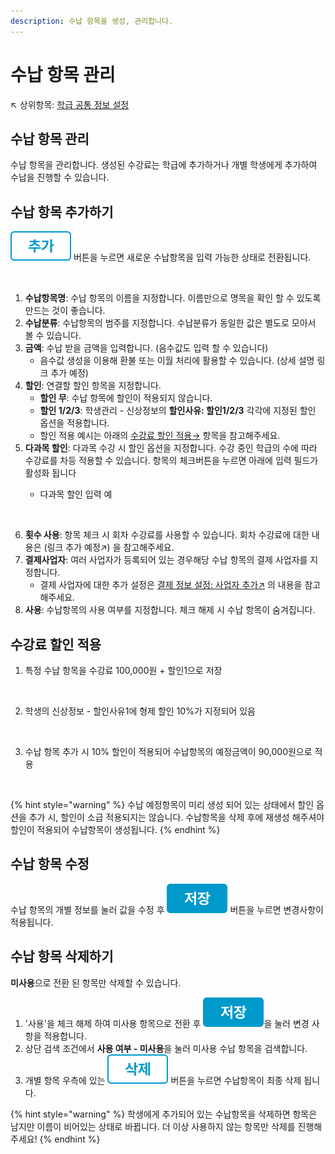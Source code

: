 ```yaml
---
description: 수납 항목을 생성, 관리합니다.
---
```


# 수납 항목 관리

↖ 상위항목: [학급 공통 정보 설정](./)

## 수납 항목 관리

수납 항목을 관리합니다. 생성된 수강료는 학급에 추가하거나 개별 학생에게 추가하여 수납을 진행할 수 있습니다.

## **수납 항목 추가하기**

<img src="../../.gitbook/assets/btn_추가.png" alt="" data-size="line"> 버튼을 누르면 새로운 수납항목을 입력 가능한 상태로 전환됩니다.

<figure><img src="../../.gitbook/assets/수납항목관리.png" alt=""><figcaption></figcaption></figure>

1. **수납항목명**: 수납 항목의 이름을 지정합니다. 이름만으로 명목을 확인 할 수 있도록 만드는 것이 좋습니다.
2. **수납분류**: 수납항목의 범주를 지정합니다. 수납분류가 동일한 값은 별도로 모아서 볼 수 있습니다.
3. **금액**: 수납 받을 금액을 입력합니다. (음수값도 입력 할 수 있습니다)
   * 음수값 생성을 이용해 환불 또는 이월 처리에 활용할 수 있습니다. (상세 설명 링크 추가 예정)
4. **할인**: 연결할 할인 항목을 지정합니다.
   * **할인 무**: 수납 항목에 할인이 적용되지 않습니다.
   * **할인 1/2/3**: 학생관리 - 신상정보의 **할인사유: 할인1/2/3** 각각에 지정된 할인 옵션을 적용합니다.
   * 할인 적용 예시는 아래의 [수강료 할인 적용→](p-items.md#undefined-2) 항목을 참고해주세요.
5. **다과목 할인**: 다과목 수강 시 할인 옵션을 지정합니다. 수강 중인 학급의 수에 따라 수강료를 차등 적용할 수 있습니다. 항목의 체크버튼을 누르면 아래에 입력 필드가 활성화 됩니다
   *   다과목 할인 입력 예

       <figure><img src="../../.gitbook/assets/다과목할인.png" alt=""><figcaption></figcaption></figure>
6. **횟수 사용**: 항목 체크 시 회차 수강료를 사용할 수 있습니다. 회차 수강료에 대한 내용은 (링크 추가 예정↗) 을 참고해주세요.
7. **결제사업자**: 여러 사업자가 등록되어 있는 경우해당 수납 항목의 결제 사업자를 지정합니다.&#x20;
   * 결제 사업자에 대한 추가 설정은 [결제 정보 설정: 사업자 추가↗](../../payments/undefined.md#3.) 의 내용을 참고해주세요.
8. **사용**: 수납항목의 사용 여부를 지정합니다. 체크 해제 시 수납 항목이 숨겨집니다.

## 수강료 할인 적용

1. 특정 수납 항목을 수강료 100,000원 + 할인1으로 저장

<figure><img src="../../.gitbook/assets/할인적용-1.png" alt=""><figcaption></figcaption></figure>

2. 학생의 신상정보 - 할인사유1에 형제 할인 10%가 지정되어 있음

<figure><img src="../../.gitbook/assets/할인적용-2.png" alt=""><figcaption></figcaption></figure>

3. 수납 항목 추가 시 10% 할인이 적용되어 수납항목의 예정금액이 90,000원으로 적용

<figure><img src="../../.gitbook/assets/할인적용-3.png" alt=""><figcaption></figcaption></figure>

{% hint style="warning" %}
수납 예정항목이 미리 생성 되어 있는 상태에서 할인 옵션을 추가 시, 할인이 소급 적용되지는 않습니다. 수납항목을 삭제 후에 재생성 해주셔야 할인이 적용되어 수납항목이 생성됩니다.
{% endhint %}

## 수납 항목 수정

수납 항목의 개별 정보를 눌러 값을 수정 후 <img src="../../.gitbook/assets/btn_저장.png" alt="" data-size="line"> 버튼을 누르면 변경사항이 적용됩니다.

## **수납 항목 삭제하기**

**미사용**으로 전환 된 항목만 삭제할 수 있습니다.

1. '사용'을 체크 해제 하여 미사용 항목으로 전환 후 <img src="../../.gitbook/assets/btn_저장.png" alt="" data-size="line">을 눌러 변경 사항을 적용합니다.
2. 상단 검색 조건에서 **사용 여부 - 미사용**을 눌러 미사용 수납 항목을 검색합니다.
3. 개별 항목 우측에 있는 <img src="../../.gitbook/assets/btn_삭제.png" alt="" data-size="line"> 버튼을 누르면 수납항목이 최종 삭제 됩니다.

{% hint style="warning" %}
학생에게 추가되어 있는 수납항목을 삭제하면 항목은 남지만 이름이 비어있는 상태로 바뀝니다. 더 이상 사용하지 않는 항목만 삭제를 진행해주세요!
{% endhint %}
